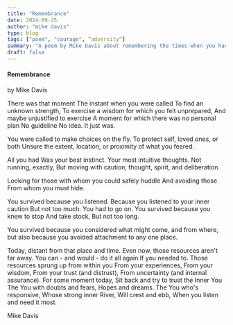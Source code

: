 ```yaml
---
title: "Remembrance"
date: 2024-09-25
author: "mike davis"
type: blog
tags: ["poem", "courage", “adversity”]
summary: "A poem by Mike Davis about remembering the times when you had fortitude"
draft: false
---
```


#### Remembrance
by Mike Davis

There was that moment
The instant when you were called 
To find an unknown strength,
To exercise a wisdom for which you felt unprepared, 
And maybe unjustified to exercise
A moment for which there was no personal plan
No guideline
No idea.
It just was. 

You were called to make choices
on the fly.
To protect self,
loved ones, or both
Unsure the extent, location, or proximity 
of what you feared.

All you had 
Was your best instinct. 
Your most intuitive thoughts. 
Not running, exactly,
But moving with caution, 
thought,
spirit, 
and deliberation.

Looking for those 
with whom you could safely huddle
And avoiding those 
From whom you must hide.

You survived because you listened. 
Because you listened to your inner caution
But not too much. You had to go on. 
You survived because you knew to stop 
And take stock,
But not too long.

You survived because you considered what might come,
and from where,
but also because you avoided attachment 
to any one place. 

Today, distant from that place and time.
Even now, those resources aren't far away.
You can - and would - do it all again
If you needed to. 
Those resources sprung up from within you
From your experiences, 
From your wisdom,
From your trust (and distrust),
From uncertainty (and internal assurance).
For some moment today,
Sit back and try to trust the Inner You
The You with doubts and fears, 
Hopes and dreams.
The You who's responsive, 
Whose strong inner River, 
Will crest and ebb, 
When you listen and need it most. 

Mike Davis